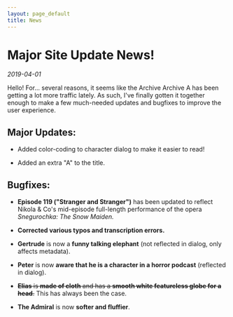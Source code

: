 ```yaml
---
layout: page_default
title: News
---
```


# Major Site Update News!

_2019-04-01_

Hello! For... several reasons, it seems like the Archive Archive A has been getting a lot more traffic lately. As such, I've finally gotten it together enough to make a few much-needed updates and bugfixes to improve the user experience.

## Major Updates:

* Added color-coding to character dialog to make it easier to read!

* Added an extra "A" to the title.

## Bugfixes:

* __Episode 119 ("Stranger and Stranger")__ has been updated to reflect Nikola & Co's mid-episode full-length performance of the opera *Snegurochka: The Snow Maiden.*

* __Corrected various typos and transcription errors.__

* __Gertrude__ is now a __funny talking elephant__ (not reflected in dialog, only affects metadata).

* __Peter__ is now __aware that he is a character in a horror podcast__ (reflected in dialog).

* <del>__Elias__ is __made of cloth__ and has a __smooth white featureless globe for a head__.</del> This has always been the case. 

* __The Admiral__ is now __softer and fluffier__.

